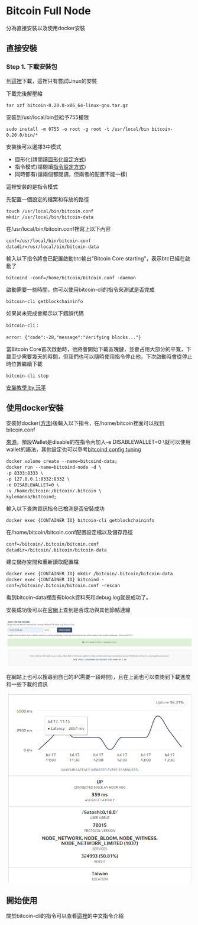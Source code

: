 # Bitcoin Full Node

分為直接安裝以及使用docker安裝

## 直接安裝

### Step 1. 下載安裝包

到<a href="https://bitcoin.org/en/download">這裡</a>下載，這裡只有嘗試Linux的安裝

下載完後解壓縮
```
tar xzf bitcoin-0.20.0-x86_64-linux-gnu.tar.gz
```

安裝到/usr/local/bin並給予755權限
```
sudo install -m 0755 -o root -g root -t /usr/local/bin bitcoin-0.20.0/bin/*
```

安裝後可以選擇3中模式

- 圖形化(請閱讀<a href="https://bitcoin.org/en/full-node#other-linux-gui">圖形化設定方式</a>)
- 指令模式(請閱讀<a href="https://bitcoin.org/en/full-node#other-linux-gui">指令設定方式</a>)
- 同時都有(請兩個都閱讀，但兩者的配置不能一樣)

這裡安裝的是指令模式

先配置一個設定的檔案和存放的路徑
```
touch /usr/local/bin/bitcoin.conf
mkdir /usr/local/bin/bitcoin-data
```

在/usr/local/bin/bitcoin.conf裡寫上以下內容
```
conf=/usr/local/bin/bitcoin.conf
datadir=/usr/local/bin/bitcoin-data
```

輸入以下指令將會已配置啟動btc輸出"Bitcoin Core starting"，表示btc已經在啟動了
```
bitcoind -conf=/home/bitcoin/bitcoin.conf -daemon
``` 
啟動需要一些時間，你可以使用bitcoin-cli的指令來測試是否完成
```
bitcoin-cli getblockchaininfo
```
如果尚未完成會顯示以下錯誤代碼
```
bitcoin-cli：

error: {"code":-28,"message":"Verifying blocks..."}
```

當Bitcoin Core首次啟動時，他將會開始下載區塊鏈，並會占用大部分的平寬，下載至少需要幾天的時間，但我們也可以隨時使用指令停止他，下次啟動時會從停止時位置繼續下載
```
bitcoin-cli stop
```

<a href="bitcoin_core_install_centos7.txt">安裝教學 by.沅平</a>

## 使用docker安裝

安裝好docker(<a href="https://github.com/leoa12412a/Docker">方法</a>)後輸入以下指令，在/home/bitcoin裡面可以找到bitcoin.conf

<a href="https://github.com/kylemanna/docker-bitcoind">來源</a>，預設Wallet是disable的在指令內加入-e DISABLEWALLET=0 \就可以使用wallet的語法，其他設定也可以參考<a href="https://github.com/kylemanna/docker-bitcoind/blob/master/docs/config.md">bitcoind config tuning</a>

```
docker volume create --name=bitcoind-data;
docker run --name=bitcoind-node -d \
-p 8333:8333 \
-p 127.0.0.1:8332:8332 \
-e DISABLEWALLET=0 \
-v /home/bitcoin:/bitcoin/.bitcoin \
kylemanna/bitcoind;
```

輸入以下查詢資訊指令已檢測是否安裝成功

```
docker exec {CONTAINER ID} bitcoin-cli getblockchaininfo
```

在/home/bitcoin/bitcoin.conf配置設定檔以及儲存路徑
```
conf=/bitcoin/.bitcoin/bitcoin.conf
datadir=/bitcoin/.bitcoin/bitcoin-data
```

建立儲存空間和重新讀取配置檔
```
docker exec {CONTAINER ID} mkdir /bitcoin/.bitcoin/bitcoin-data
docker exec {CONTAINER ID} bitcoind -conf=/bitcoin/.bitcoin/bitcoin.conf -rescan
```
看到bitcoin-data裡面有block資料夾和debug.log就是成功了。

安裝成功後可以在<a href="https://bitnodes.io/#join-the-network">官網</a>上查到是否成功與其他節點連線

![image](img/check-btc.PNG)<br />

在網站上也可以搜尋到自己的IP(需要一段時間)，且在上面也可以查詢到下載進度和一些下載的資訊

![image](img/1.PNG)<br />

## 開始使用

關於bitcoin-cli的指令可以查看<a href="https://mistydew.github.io/blog/2018/05/bitcoin-cli-commands.html?fbclid=IwAR05nvAY7xFpCQO3IA1GQxvefWY02Ki4obfkMixWjEgY7x-7kegGrudrfzU">這裡</a>的中文指令介紹
